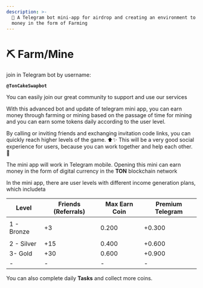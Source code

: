 ```yaml
---
description: >-
  🚀 A Telegram bot mini-app for airdrop and creating an environment to earn
  money in the form of Farming
---
```


# ⛏️ Farm/Mine

join in Telegram bot by username:

<pre><code><strong>@TonCakeSwapbot
</strong></code></pre>

You can easily join our great community to support and use our services

With this advanced bot and update of telegram mini app, you can earn money through farming or mining based on the passage of time for mining and you can earn some tokens daily according to the user level.

By calling or inviting friends and exchanging invitation code links, you can quickly reach higher levels of the game. ⬆️✨ This will be a very good social experience for users, because you can work together and help each other. 🤝

The mini app will work in Telegram mobile. Opening this mini can earn money in the form of digital currency in the **TON** blockchain network

In the mini app, there are user levels with different income generation plans, which includeta

| Level      | Friends (Referrals) | Max Earn Coin | Premium Telegram |
| ---------- | ------------------- | ------------- | ---------------- |
| 1 - Bronze | <p>+3<br></p>       | 0.200         | +0.300           |
| 2 - Silver | +15                 | 0.400         | +0.600           |
| 3- Gold    | +30                 | 0.600         | +0.900           |
| -          | -                   | -             | -                |

You can also complete daily **Tasks** and collect more coins.

